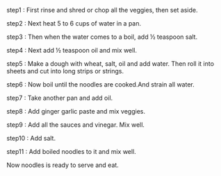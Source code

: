 step1 : First rinse and shred or chop all the veggies, then set aside.

step2 : Next heat 5 to 6 cups of water in a pan.

step3 : Then when the water comes to a boil, add ½ teaspoon salt.

step4 : Next add ½ teaspoon oil and mix well. 

step5 : Make a dough with wheat, salt, oil and add water. Then roll it into sheets and cut into long strips or strings.

step6 : Now boil until the noodles are cooked.And strain all water.

step7 : Take another pan and add oil. 

step8 : Add ginger garlic paste and mix veggies.

step9 : Add all the sauces and vinegar. Mix well.

step10 : Add salt.

step11 : Add boiled noodles to it and mix well.

Now noodles is ready to serve and eat.